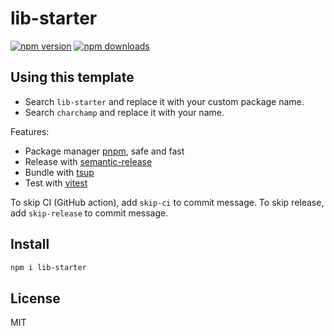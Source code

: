 # lib-starter

[![npm version](https://badgen.net/npm/v/lib-starter)](https://npm.im/lib-starter) [![npm downloads](https://badgen.net/npm/dm/lib-starter)](https://npm.im/lib-starter)

## Using this template

- Search `lib-starter` and replace it with your custom package name.
- Search `charchamp` and replace it with your name.

Features:

- Package manager [pnpm](https://pnpm.js.org/), safe and fast
- Release with [semantic-release](https://npm.im/semantic-release)
- Bundle with [tsup](https://github.com/egoist/tsup)
- Test with [vitest](https://vitest.dev)

To skip CI (GitHub action), add `skip-ci` to commit message. To skip release, add `skip-release` to commit message.

## Install

```bash
npm i lib-starter
```

## License

MIT
